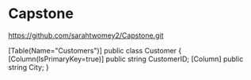 # Capstone

https://github.com/sarahtwomey2/Capstone.git

[Table(Name="Customers")]
public class Customer
{
   [Column(IsPrimaryKey=true)]
   public string CustomerID;
   [Column]
   public string City;
}
